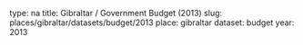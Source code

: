 type: na
title: Gibraltar / Government Budget (2013)
slug: places/gibraltar/datasets/budget/2013
place: gibraltar
dataset: budget
year: 2013
